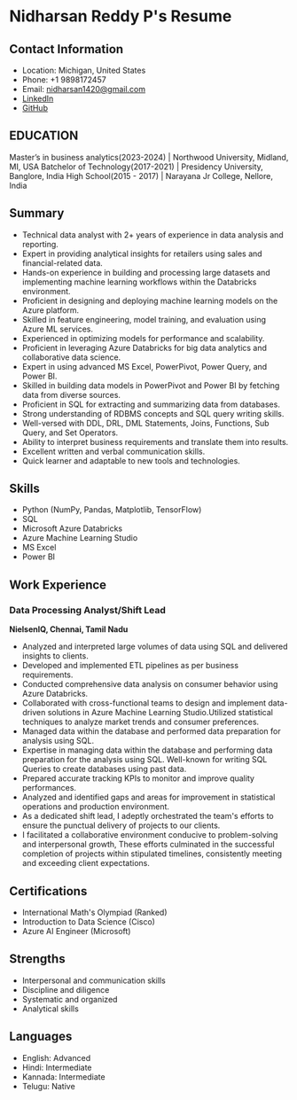 # Nidharsan Reddy P's Resume

## Contact Information
- Location: Michigan, United States
- Phone: +1 9898172457
- Email: nidharsan1420@gmail.com
- [LinkedIn](https://www.linkedin.com/in/nidharsan-reddy-p-a204771b9) 
- [GitHub](https://github.com/nidharsan) 

## EDUCATION	

Master’s in business analytics(2023-2024) | Northwood University, Midland, MI, USA
Batchelor of Technology(2017-2021)	| Presidency University, Banglore, India
High School(2015 - 2017) | Narayana Jr College,	Nellore, India

## Summary
- Technical data analyst with 2+ years of experience in data analysis and reporting.
- Expert in providing analytical insights for retailers using sales and financial-related data.
- Hands-on experience in building and processing large datasets and implementing machine learning workflows within the Databricks environment.
- Proficient in designing and deploying machine learning models on the Azure platform.
- Skilled in feature engineering, model training, and evaluation using Azure ML services.
- Experienced in optimizing models for performance and scalability.
- Proficient in leveraging Azure Databricks for big data analytics and collaborative data science.
- Expert in using advanced MS Excel, PowerPivot, Power Query, and Power BI.
- Skilled in building data models in PowerPivot and Power BI by fetching data from diverse sources.
- Proficient in SQL for extracting and summarizing data from databases.
- Strong understanding of RDBMS concepts and SQL query writing skills.
- Well-versed with DDL, DRL, DML Statements, Joins, Functions, Sub Query, and Set Operators.
- Ability to interpret business requirements and translate them into results.
- Excellent written and verbal communication skills.
- Quick learner and adaptable to new tools and technologies.

## Skills
- Python (NumPy, Pandas, Matplotlib, TensorFlow)
- SQL
- Microsoft Azure Databricks
- Azure Machine Learning Studio
- MS Excel
- Power BI

## Work Experience
### Data Processing Analyst/Shift Lead
**NielsenIQ, Chennai, Tamil Nadu**

- Analyzed and interpreted large volumes of data using SQL and delivered insights to clients.
- Developed and implemented ETL pipelines as per business requirements.
- Conducted comprehensive data analysis on consumer behavior using Azure Databricks.
- Collaborated with cross-functional teams to design and implement data-driven solutions in Azure Machine Learning Studio.Utilized statistical techniques to analyze market trends and consumer preferences.
- Managed data within the database and performed data preparation for analysis using SQL.
- Expertise in managing data within the database and performing data preparation for the analysis using SQL. Well-known for writing SQL Queries to create databases using past data.
- Prepared accurate tracking KPIs to monitor and improve quality performances.
- Analyzed and identified gaps and areas for improvement in statistical operations and production environment.
- As a dedicated shift lead, I adeptly orchestrated the team's efforts to ensure the punctual delivery of projects to our clients.
- I facilitated a collaborative environment conducive to problem-solving and interpersonal growth, These efforts culminated in the successful completion of projects within stipulated timelines, consistently meeting and exceeding client expectations.

## Certifications
- International Math's Olympiad (Ranked)
- Introduction to Data Science (Cisco)
- Azure AI Engineer (Microsoft)

## Strengths
- Interpersonal and communication skills
- Discipline and diligence 
- Systematic and organized 
- Analytical skills

## Languages
- English: Advanced
- Hindi: Intermediate
- Kannada: Intermediate
- Telugu: Native


